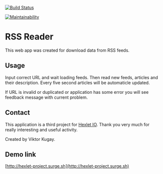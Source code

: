 [![Build Status](https://travis-ci.org/57Viktor57/project-lvl3-s330.svg?branch=master)](https://travis-ci.org/57Viktor57/project-lvl3-s330)

[![Maintainability](https://api.codeclimate.com/v1/badges/1580e5efd16699f89608/maintainability)](https://codeclimate.com/github/57Viktor57/project-lvl3-s330/maintainability)

# RSS Reader

This web app was created for download data from RSS feeds.


## Usage

Input correct URL and wait loading feeds. Then read new feeds, articles and their description. Every five second articles will be automaticle updated.

If URL is invalid or duplicated or application has some error you will see feedback message with current problem.

## Contact

This application is a third project for [Hexlet IO](https://ru.hexlet.io). Thank you very much for really interesting and useful activity.

Created by Viktor Kugay.

## Demo link

[http://hexlet-project.surge.sh](http://hexlet-project.surge.sh)
